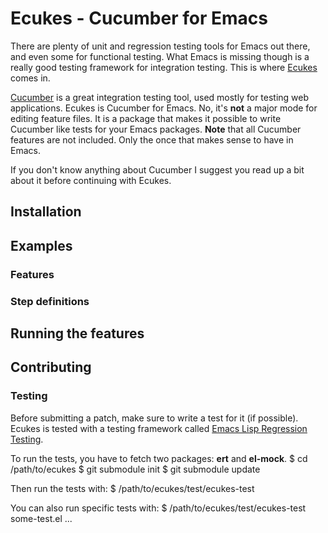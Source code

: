 # Ecukes - Cucumber for Emacs
There are plenty of unit and regression testing tools for Emacs out
there, and even some for functional testing. What Emacs is missing
though is a really good testing framework for integration
testing. This is where [Ecukes](http://github.com/rejeep/ecukes) comes in.

[Cucumber](http://cukes.info/) is a great integration testing tool,
used mostly for testing web applications. Ecukes is Cucumber for
Emacs. No, it's **not** a major mode for editing feature files. It is
a package that makes it possible to write Cucumber like tests for your
Emacs packages. **Note** that all Cucumber features are not
included. Only the once that makes sense to have in Emacs.

If you don't know anything about Cucumber I suggest you read up a bit
about it before continuing with Ecukes.

## Installation

## Examples

### Features
        
### Step definitions

## Running the features

## Contributing

### Testing
Before submitting a patch, make sure to write a test for it (if
possible). Ecukes is tested with a testing framework called
[Emacs Lisp Regression Testing](http://github.com/emacsmirror/ert).

To run the tests, you have to fetch two packages: **ert** and **el-mock**.
    $ cd /path/to/ecukes
    $ git submodule init
    $ git submodule update
    
Then run the tests with:
    $ /path/to/ecukes/test/ecukes-test

You can also run specific tests with:
    $ /path/to/ecukes/test/ecukes-test some-test.el ...
